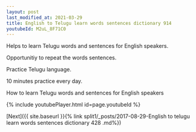 ```yaml
---
layout: post
last_modified_at: 2021-03-29
title: English to Telugu learn words sentences dictionary 914 
youtubeId: M2uL_8F71C0
---
```

 
 
Helps to learn Telugu words and sentences for English speakers.

Opportunitiy to repeat the words sentences. 

Practice Telugu language. 
 
10 minutes practice every day. 
 
How to learn Telugu words and sentences for English speakers 
 
{% include youtubePlayer.html id=page.youtubeId %}
 
 
[Next]({{ site.baseurl }}{% link  split1/_posts/2017-08-29-English to telugu learn words sentences dictionary 428 .md%})
 
